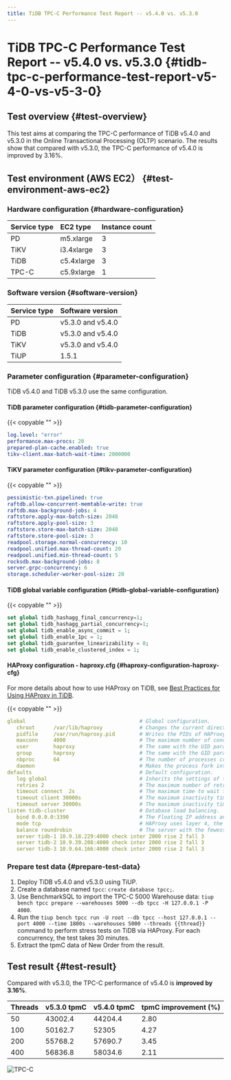 ```yaml
---
title: TiDB TPC-C Performance Test Report -- v5.4.0 vs. v5.3.0
---
```


# TiDB TPC-C Performance Test Report -- v5.4.0 vs. v5.3.0 {#tidb-tpc-c-performance-test-report-v5-4-0-vs-v5-3-0}

## Test overview {#test-overview}

This test aims at comparing the TPC-C performance of TiDB v5.4.0 and v5.3.0 in the Online Transactional Processing (OLTP) scenario. The results show that compared with v5.3.0, the TPC-C performance of v5.4.0 is improved by 3.16%.

## Test environment (AWS EC2） {#test-environment-aws-ec2}

### Hardware configuration {#hardware-configuration}

| Service type | EC2 type   | Instance count |
| :----------- | :--------- | :------------- |
| PD           | m5.xlarge  | 3              |
| TiKV         | i3.4xlarge | 3              |
| TiDB         | c5.4xlarge | 3              |
| TPC-C        | c5.9xlarge | 1              |

### Software version {#software-version}

| Service type | Software version  |
| :----------- | :---------------- |
| PD           | v5.3.0 and v5.4.0 |
| TiDB         | v5.3.0 and v5.4.0 |
| TiKV         | v5.3.0 and v5.4.0 |
| TiUP         | 1.5.1             |

### Parameter configuration {#parameter-configuration}

TiDB v5.4.0 and TiDB v5.3.0 use the same configuration.

#### TiDB parameter configuration {#tidb-parameter-configuration}

{{< copyable "" >}}

```yaml
log.level: "error"
performance.max-procs: 20
prepared-plan-cache.enabled: true
tikv-client.max-batch-wait-time: 2000000
```

#### TiKV parameter configuration {#tikv-parameter-configuration}

{{< copyable "" >}}

```yaml
pessimistic-txn.pipelined: true
raftdb.allow-concurrent-memtable-write: true
raftdb.max-background-jobs: 4
raftstore.apply-max-batch-size: 2048
raftstore.apply-pool-size: 3
raftstore.store-max-batch-size: 2048
raftstore.store-pool-size: 3
readpool.storage.normal-concurrency: 10
readpool.unified.max-thread-count: 20
readpool.unified.min-thread-count: 5
rocksdb.max-background-jobs: 8
server.grpc-concurrency: 6
storage.scheduler-worker-pool-size: 20
```

#### TiDB global variable configuration {#tidb-global-variable-configuration}

{{< copyable "" >}}

```sql
set global tidb_hashagg_final_concurrency=1;
set global tidb_hashagg_partial_concurrency=1;
set global tidb_enable_async_commit = 1;
set global tidb_enable_1pc = 1;
set global tidb_guarantee_linearizability = 0;
set global tidb_enable_clustered_index = 1;
```

#### HAProxy configuration - haproxy.cfg {#haproxy-configuration-haproxy-cfg}

For more details about how to use HAProxy on TiDB, see [Best Practices for Using HAProxy in TiDB](/best-practices/haproxy-best-practices.md).

{{< copyable "" >}}

```yaml
global                                     # Global configuration.
   chroot      /var/lib/haproxy            # Changes the current directory and sets superuser privileges for the startup process to improve security.
   pidfile     /var/run/haproxy.pid        # Writes the PIDs of HAProxy processes into this file.
   maxconn     4000                        # The maximum number of concurrent connections for a single HAProxy process.
   user        haproxy                     # The same with the UID parameter.
   group       haproxy                     # The same with the GID parameter. A dedicated user group is recommended.
   nbproc      64                          # The number of processes created when going daemon. When starting multiple processes to forward requests, ensure that the value is large enough so that HAProxy does not block processes.
   daemon                                  # Makes the process fork into background. It is equivalent to the command line "-D" argument. It can be disabled by the command line "-db" argument.
defaults                                   # Default configuration.
   log global                              # Inherits the settings of the global configuration.
   retries 2                               # The maximum number of retries to connect to an upstream server. If the number of connection attempts exceeds the value, the backend server is considered unavailable.
   timeout connect  2s                     # The maximum time to wait for a connection attempt to a backend server to succeed. It should be set to a shorter time if the server is located on the same LAN as HAProxy.
   timeout client 30000s                   # The maximum inactivity time on the client side.
   timeout server 30000s                   # The maximum inactivity time on the server side.
listen tidb-cluster                        # Database load balancing.
   bind 0.0.0.0:3390                       # The Floating IP address and listening port.
   mode tcp                                # HAProxy uses layer 4, the transport layer.
   balance roundrobin                      # The server with the fewest connections receives the connection. "leastconn" is recommended where long sessions are expected, such as LDAP, SQL and TSE, rather than protocols using short sessions, such as HTTP. The algorithm is dynamic, which means that server weights might be adjusted on the fly for slow starts for instance.
   server tidb-1 10.9.18.229:4000 check inter 2000 rise 2 fall 3       # Detects port 4000 at a frequency of once every 2000 milliseconds. If it is detected as successful twice, the server is considered available; if it is detected as failed three times, the server is considered unavailable.
   server tidb-2 10.9.39.208:4000 check inter 2000 rise 2 fall 3
   server tidb-3 10.9.64.166:4000 check inter 2000 rise 2 fall 3
```

### Prepare test data {#prepare-test-data}

1.  Deploy TiDB v5.4.0 and v5.3.0 using TiUP.
2.  Create a database named `tpcc`: `create database tpcc;`.
3.  Use BenchmarkSQL to import the TPC-C 5000 Warehouse data: `tiup bench tpcc prepare --warehouses 5000 --db tpcc -H 127.0.0.1 -P 4000`.
4.  Run the `tiup bench tpcc run -U root --db tpcc --host 127.0.0.1 --port 4000 --time 1800s --warehouses 5000 --threads {{thread}}` command to perform stress tests on TiDB via HAProxy. For each concurrency, the test takes 30 minutes.
5.  Extract the tpmC data of New Order from the result.

## Test result {#test-result}

Compared with v5.3.0, the TPC-C performance of v5.4.0 is **improved by 3.16%**.

| Threads | v5.3.0 tpmC | v5.4.0 tpmC | tpmC improvement (%) |
| :------ | :---------- | :---------- | :------------------- |
| 50      | 43002.4     | 44204.4     | 2.80                 |
| 100     | 50162.7     | 52305       | 4.27                 |
| 200     | 55768.2     | 57690.7     | 3.45                 |
| 400     | 56836.8     | 58034.6     | 2.11                 |

![TPC-C](/media/tpcc_v530_vs_v540.png)
